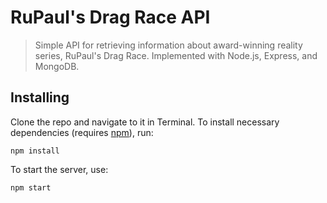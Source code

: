 # RuPaul's Drag Race API

> Simple API for retrieving information about award-winning reality series, RuPaul's Drag Race.  Implemented with Node.js, Express, and MongoDB.

## Installing
Clone the repo and navigate to it in Terminal.  To install necessary dependencies (requires [npm](https://npmjs.org/)), run:

```shell
npm install
```

To start the server, use:

```shell
npm start
```
